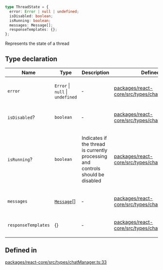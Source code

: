 ```ts
type ThreadState = {
  error: Error | null | undefined;
  isDisabled: boolean;
  isRunning: boolean;
  messages: Message[];
  responseTemplates: {};
};
```

Represents the state of a thread

## Type declaration

<table>
<thead>
<tr>
<th>Name</th>
<th>Type</th>
<th>Description</th>
<th>Defined in</th>
</tr>
</thead>
<tbody>
<tr>
<td>

`error`

</td>
<td>

`Error` \| `null` \| `undefined`

</td>
<td>

&hyphen;

</td>
<td>

[packages/react-core/src/types/chatManager.ts:38](https://github.com/thesysdev/crayonai/blob/f566456db11ebf0674916d45b40423bef47282cf/frontend-sdk/packages/react-core/src/types/chatManager.ts#L38)

</td>
</tr>
<tr>
<td>

`isDisabled`?

</td>
<td>

`boolean`

</td>
<td>

&hyphen;

</td>
<td>

[packages/react-core/src/types/chatManager.ts:34](https://github.com/thesysdev/crayonai/blob/f566456db11ebf0674916d45b40423bef47282cf/frontend-sdk/packages/react-core/src/types/chatManager.ts#L34)

</td>
</tr>
<tr>
<td>

`isRunning`?

</td>
<td>

`boolean`

</td>
<td>

Indicates if the thread is currently processing and controls should be disabled

</td>
<td>

[packages/react-core/src/types/chatManager.ts:36](https://github.com/thesysdev/crayonai/blob/f566456db11ebf0674916d45b40423bef47282cf/frontend-sdk/packages/react-core/src/types/chatManager.ts#L36)

</td>
</tr>
<tr>
<td>

`messages`

</td>
<td>

[`Message`](Message.md)[]

</td>
<td>

&hyphen;

</td>
<td>

[packages/react-core/src/types/chatManager.ts:37](https://github.com/thesysdev/crayonai/blob/f566456db11ebf0674916d45b40423bef47282cf/frontend-sdk/packages/react-core/src/types/chatManager.ts#L37)

</td>
</tr>
<tr>
<td>

`responseTemplates`

</td>
<td>

\{\}

</td>
<td>

&hyphen;

</td>
<td>

[packages/react-core/src/types/chatManager.ts:39](https://github.com/thesysdev/crayonai/blob/f566456db11ebf0674916d45b40423bef47282cf/frontend-sdk/packages/react-core/src/types/chatManager.ts#L39)

</td>
</tr>
</tbody>
</table>

## Defined in

[packages/react-core/src/types/chatManager.ts:33](https://github.com/thesysdev/crayonai/blob/f566456db11ebf0674916d45b40423bef47282cf/frontend-sdk/packages/react-core/src/types/chatManager.ts#L33)
